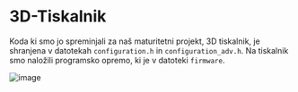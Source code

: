 # 3D-Tiskalnik
Koda ki smo jo spreminjali za naš maturitetni projekt, 3D tiskalnik, je shranjena v datotekah `configuration.h` in `configuration_adv.h`.
Na tiskalnik smo naložili programsko opremo, ki je v datoteki `firmware`.

![image](https://github.com/Lucky5-50/3D-Tiskalnik/assets/137928096/d2bb2b7d-3ba0-429a-97c5-ea6669adc63d)
